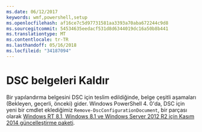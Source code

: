 ```yaml
---
ms.date: 06/12/2017
keywords: wmf,powershell,setup
ms.openlocfilehash: af16ce7c5d97731581aa3393a70aba672244c9d8
ms.sourcegitcommit: 54534635eedacf531d8d6344019dc16a50b8b441
ms.translationtype: MT
ms.contentlocale: tr-TR
ms.lasthandoff: 05/16/2018
ms.locfileid: "34187094"
---
```

# <a name="remove-dsc-documents"></a>DSC belgeleri Kaldır

Bir yapılandırma belgesini DSC için teslim edildiğinde, belge çeşitli aşamaları (Bekleyen, geçerli, önceki) gider. Windows PowerShell 4. 0'da, DSC için yeni bir cmdlet eklediğimiz `Remove-DscConfigurationDocument`, bir parçası olarak [Windows RT 8.1, Windows 8.1 ve Windows Server 2012 R2 için Kasım 2014 güncelleştirme paketi](https://support.microsoft.com/kb/3000850).
